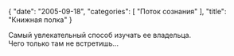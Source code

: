 {
   "date": "2005-09-18",
   "categories": [
      "Поток сознания"
   ],
   "title": "Книжная полка"
}

Самый увлекательный способ изучать ее владельца.  
Чего только там не встретишь...
